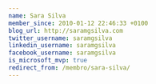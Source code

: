 ```yaml
---
name: Sara Silva
member_since: 2010-01-12 22:46:33 +0100
blog_url: http://saramgsilva.com
twitter_username: saramgsilva
linkedin_username: saramgsilva
facebook_username: saramgsilva
is_microsoft_mvp: true
redirect_from: /membro/sara-silva/
---
```

